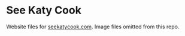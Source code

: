 See Katy Cook
================

Website files for [seekatycook.com](http://seekatycook.com/). Image files omitted from this repo.